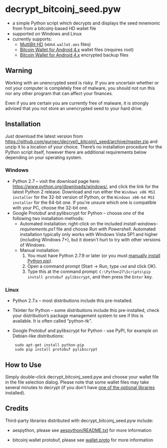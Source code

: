 # decrypt\_bitcoinj\_seed.pyw #

 * a simple Python script which decrypts and displays the seed mnemonic from from a bitcoinj-based HD wallet file
 * supported on Windows and Linux
 * currently supports:
     * [MultiBit HD](https://multibit.org/) (`mbhd.wallet.aes` files)
     * [Bitcoin Wallet for Android 4.x](https://play.google.com/store/apps/details?id=de.schildbach.wallet) wallet files (requires root)
     * [Bitcoin Wallet for Android 4.x](https://play.google.com/store/apps/details?id=de.schildbach.wallet) encrypted backup files

## Warning ##

Working with an unencrypted seed is risky. If you are uncertain whether or not your computer is completely free of malware, you should not run this nor any other program that can affect your finances.

Even if you are certain you are currently free of malware, it is strongly advised that you not store an unencrypted seed to your hard drive.

## Installation ##

Just download the latest version from <https://github.com/gurnec/decrypt\_bitcoinj\_seed/archive/master.zip> and unzip it to a location of your choice. There’s no installation procedure for the Python script itself, however there are additional requirements below depending on your operating system.

### Windows ###

 * Python 2.7 – visit the download page here: <https://www.python.org/downloads/windows/>, and click the link for the latest Python 2 release. Download and run either the `Windows x86 MSI installer` for the 32-bit version of Python, or the `Windows x86-64 MSI installer` for the 64-bit one. If you're unsure which one is compatible with your PC, choose the 32-bit one.
 * Google Protobuf and pylibscrypt for Python – choose *one* of the following two installation methods:
     * Automated installation: right-click on the included *install-windows-requirements.ps1* file and choose *Run with Powershell*. Automated installation typically only works with Windows Vista SP1 and higher (including Windows 7+), but it doesn't hurt to try with other versions of Windows.
     * Manual installation:
         1. You must have Python 2.7.9 or later (or you must [manually install Python pip](https://pip.pypa.io/en/latest/installing.html#install-pip)).
         2. Open a command prompt (Start -> Run, type `cmd` and click OK).
         3. Type this at the command prompt: `C:\Python27\Scripts\pip install protobuf pylibscrypt`, and then press the `Enter` key.

### Linux ###

 * Python 2.7.x – most distributions include this pre-installed.
 * Tkinter for Python – some distributions include this pre-installed, check your distribution’s package management system to see if this is available. It is often called “python-tk”.
 * Google Protobuf and pylibscrypt for Python - use PyPI, for example on Debian-like distributions:

        sudo apt-get install python-pip
        sudo pip install protobuf pylibscrypt

## How to Use ##

Simply double-click decrypt\_bitcoinj\_seed.pyw and choose your wallet file in the file selection dialog. Please note that some wallet files may take several minutes to decrypt (if you don't have [one of the optional libraries](https://pypi.python.org/pypi/pylibscrypt#requirements) installed).

## Credits ##

Third-party libraries distributed with decrypt\_bitcoinj\_seed.pyw include:

 * aespython, please see [aespython/README.txt](aespython/README.txt) for
 more information

 * bitcoinj wallet protobuf, please see [wallet.proto](wallet.proto)
 for more information
